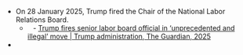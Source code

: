 - On 28 January 2025, Trump fired the Chair of the National Labor Relations Board.
	- ` ` - [Trump fires senior labor board official in ‘unprecedented and illegal’ move | Trump administration, The Guardian, 2025](https://www.theguardian.com/us-news/2025/jan/28/gwynne-wilcox-trump-labor-board)
- 